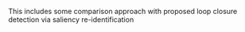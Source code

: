 This includes some comparison approach with proposed loop closure detection via saliency re-identification